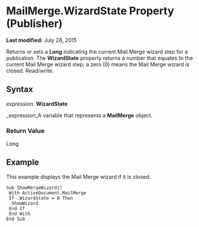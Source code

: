 
# MailMerge.WizardState Property (Publisher)

 **Last modified:** July 28, 2015

Returns or sets a  **Long** indicating the current Mail Merge wizard step for a publication. The **WizardState** property returns a number that equates to the current Mail Merge wizard step; a zero (0) means the Mail Merge wizard is closed. Read/write.

## Syntax

 _expression_. **WizardState**

 _expression_A variable that represents a  **MailMerge** object.


### Return Value

Long


## Example

This example displays the Mail Merge wizard if it is closed.


```
Sub ShowMergeWizard() 
 With ActiveDocument.MailMerge 
 If .WizardState = 0 Then 
 .ShowWizard 
 End If 
 End With 
End Sub
```

